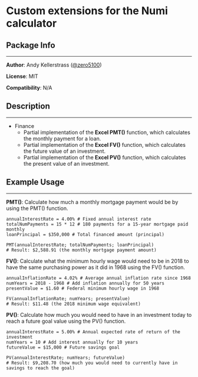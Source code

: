# Custom extensions for the Numi calculator

## Package Info
-----

**Author**: Andy Kellerstrass ([@zero5100](https://github.com/zero5100))

**License**: MIT

**Compatibility**: N/A

## Description
-----

* Finance
  * Partial implementation of the **Excel PMT()** function, which calculates the monthly payment for a loan.
  * Partial implementation of the **Excel FV()** function, which calculates the future value of an investment.
  * Partial implementation of the **Excel PV()** function, which calculates the present value of an investment.


## Example Usage
-----

**PMT()**: Calculate how much a monthly mortgage payment would be by using the PMT() function.

```
annualInterestRate = 4.00% # Fixed annual interest rate
totalNumPayments = 15 * 12 # 180 payments for a 15-year mortgage paid monthly
loanPrincipal = $350,000 # Total financed amount (principal)

PMT(annualInterestRate; totalNumPayments; loanPrincipal)
# Result: $2,588.91 (the monthly mortgage payment amount)
```

**FV()**: Calculate what the minimum hourly wage would need to be in 2018 to have the same purchasing power as it did in 1968 using the FV() function.

```
annualInflationRate = 4.02% # Average annual inflation rate since 1968
numYears = 2018 - 1968 # Add inflation annually for 50 years
presentValue = $1.60 # Federal minimum hourly wage in 1968

FV(annualInflationRate; numYears; presentValue)
# Result: $11.48 (the 2018 minimum wage equivalent)
```

**PV()**: Calculate how much you would need to have in an investment today to reach a future goal value using the PV() function.

```
annualInterestRate = 5.00% # Annual expected rate of return of the investment
numYears = 10 # Add interest annually for 10 years
futureValue = $15,000 # Future savings goal

PV(annualInterestRate; numYears; futureValue)
# Result: $9,208.70 (how much you would need to currently have in savings to reach the goal)
```

